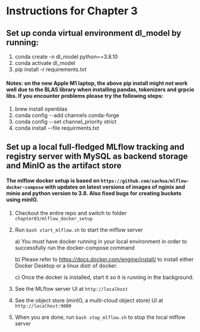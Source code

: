 # Instructions for Chapter 3

## Set up conda virtual environment dl_model by running:
   1. conda create -n dl_model python==3.8.10
   2. conda activate dl_model
   3. pip install -r requirements.txt
   
   #### Notes: on the new Apple M1 laptop, the above pip install might not work well due to the BLAS library when installing pandas, tokenizers and grpcio libs. If you encounter problems please try the following steps:
   1. brew install openblas
   2. conda config --add channels conda-forge
   3. conda config --set channel_priority strict
   4. conda install --file requirments.txt
## Set up a local full-fledged MLflow tracking and registry server with MySQL as backend storage and MinIO as the artifact store
#### The mlflow docker setup is based on `https://github.com/sachua/mlflow-docker-compose` with updates on latest versions of images of nginix and minio and python version to 3.8. Also fixed bugs for creating buckets using minIO.
   1. Checkout the entire repo and switch to folder `chapter03/mlflow_docker_setup`
   2. Run `bash start_mlflow.sh` to start the mlflow server
      
      a) You must have docker running in your local environment in order to successfully run the docker-compose command
      
      b) Please refer to https://docs.docker.com/engine/install/ to install either Docker Desktop or a linux distr of docker. 
      
      c) Once the docker is installed, start it so it is running in the background.
   3. See the MLflow server UI at `http://localhost`
   4. See the object store (minIO, a multi-cloud object store) UI at `http://localhost:9000`
   5. When you are done, run `bash stop_mlflow.sh` to stop the local mlflow server
